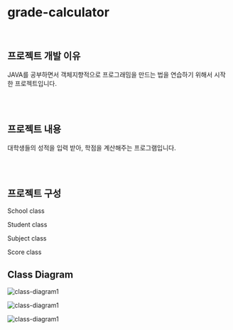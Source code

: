 # grade-calculator

<br/>

## 프로젝트 개발 이유

JAVA를 공부하면서 객체지향적으로 프로그래밈을 만드는 법을 연습하기 위해서 시작한 프로젝트입니다.

<br/>

<br/>

## 프로젝트 내용

대학생들의 성적을 입력 받아, 학점을 계산해주는 프로그램입니다. 

<br/>

<br/>

## 프로젝트 구성

School class

Student class

Subject class

Score class



## Class Diagram

![class-diagram1](http://www.plantuml.com/plantuml/proxy?src=https://raw.githubusercontent.com/Hyuk1996/grade-calculator/master/gradeCalculator/uml/gradeCalculatorUml.puml)

![class-diagram1](http://www.plantuml.com/plantuml/proxy?src=https://raw.githubusercontent.com/Hyuk1996/grade-calculator/master/gradeCalculator/uml/gradeCalculatorUml2.puml)

![class-diagram1](http://www.plantuml.com/plantuml/proxy?src=https://raw.githubusercontent.com/Hyuk1996/grade-calculator/master/gradeCalculator/uml/gradeCalculatorUml3.puml)
